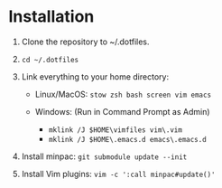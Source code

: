 # Installation

1. Clone the repository to ~/.dotfiles.

2. `cd ~/.dotfiles`

3. Link everything to your home directory:

	- Linux/MacOS: `stow zsh bash screen vim emacs`

	- Windows: (Run in Command Prompt as Admin)
		- `mklink /J $HOME\vimfiles vim\.vim`
		- `mklink /J $HOME\.emacs.d emacs\.emacs.d`

4. Install minpac: `git submodule update --init`

5. Install Vim plugins: `vim -c ':call minpac#update()'`
